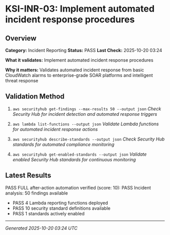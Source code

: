 # KSI-INR-03: Implement automated incident response procedures

## Overview

**Category:** Incident Reporting
**Status:** PASS
**Last Check:** 2025-10-20 03:24

**What it validates:** Implement automated incident response procedures

**Why it matters:** Validates automated incident response from basic CloudWatch alarms to enterprise-grade SOAR platforms and intelligent threat response

## Validation Method

1. `aws securityhub get-findings --max-results 50 --output json`
   *Check Security Hub for incident detection and automated response triggers*

2. `aws lambda list-functions --output json`
   *Validate Lambda functions for automated incident response actions*

3. `aws securityhub describe-standards --output json`
   *Check Security Hub standards for automated compliance monitoring*

4. `aws securityhub get-enabled-standards --output json`
   *Validate enabled Security Hub standards for continuous monitoring*

## Latest Results

PASS FULL after-action automation verified (score: 10): PASS Incident analysis: 50 findings available
- PASS 4 Lambda reporting functions deployed
- PASS 10 security standard definitions available
- PASS 1 standards actively enabled

---
*Generated 2025-10-20 03:24 UTC*